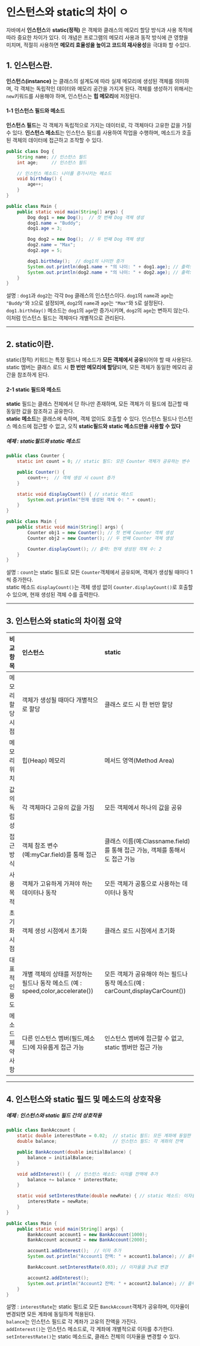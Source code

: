 # 인스턴스와 static의 차이 ㅇ
자바에서 **인스턴스**와 **static(정적)** 은 객체와 클래스의 메모리 할당 방식과 사용 목적에 따라 중요한 차이가 있다. 이 개념은 프로그램의 메모리 사용과 동작 방식에 큰 영향을 미치며, 적절히 사용하면 **메모리 효율성을 높이고 코드의 재사용성**을 극대화 할 수있다.

## 1. 인스턴스란.
**인스턴스(instance)** 는 클래스의 설계도에 따라 실제 메모리에 생성된 객체를 의미하며, 각 객체는 독립적인 데이터와 메모리 공간을 가지게 된다. 객체를 생성하기 위해서는 ```new```키워드를 사용해야 하며, 인스턴스는 **힙 메모리**에 저장된다.

#### 1-1 인스턴스 필드와 메소드
**인스턴스 필드**는 각 객체가 독립적으로 가지는 데이터로, 각 객체마다 고유한 값을 가질 수 있다.
**인스턴스 메소드**는 인스턴스 필드를 사용하여 작업을 수행하며, 메소드가 호출된 객체의 데이터에 접근하고 조작할 수 있다.
```java
public class Dog {
    String name; // 인스턴스 필드
    int age;     // 인스턴스 필드

    // 인스턴스 메소드: 나이를 증가시키는 메소드
    void birthday() {
        age++;
    }
}

public class Main {
    public static void main(String[] args) {
        Dog dog1 = new Dog();  // 첫 번째 Dog 객체 생성
        dog1.name = "Buddy";
        dog1.age = 3;

        Dog dog2 = new Dog();  // 두 번째 Dog 객체 생성
        dog2.name = "Max";
        dog2.age = 5;

        dog1.birthday();  // dog1의 나이만 증가
        System.out.println(dog1.name + "의 나이: " + dog1.age); // 출력: Buddy의 나이: 4
        System.out.println(dog2.name + "의 나이: " + dog2.age); // 출력: Max의 나이: 5
    }
}
```
설명 : ```dog1```과 ```dog2```는 각각 ```Dog``` 클래스의 인스턴스이다.
```dog1```의 ```name```과 ```age```는 ```"Buddy"```와 ```3```으로 설정되며, ```dog2```의 ```name```과 ```age```는 ```"Max"```와 ```5```로 설정된다.
```dog1.birthday()``` 메소드는 ```dog1```의 ```age```만 증가시키며, ```dog2```의 ```age```는 변하지 않는다. 이처럼 인스턴스 필드는 객체마다 개별적으로 관리된다.

-------------------------
## 2. static이란.
static(정적) 키워드는 특정 필드나 메소드가 **모든 객체에서 공유**되어야 할 때 사용된다.<br>static 멤버는 클래스 로드 시 **한 번만 메모리에 할당**되며, 모든 객체가 동일한 메모리 공간을 참조하게 된다.

#### 2-1 static 필드와 메소드
**static** 필드는 클래스 전체에서 단 하나만 존재하며, 모든 객체가 이 필드에 접근할 때 동일한 값을 참조하고 공유한다.<br>**static 메소드**는 클래스에 속하며, 객체 없이도 호출할 수 있다. 인스턴스 필드나 인스턴스 메소드에 접근할 수 없고, 오직 **static필드와 static 메소드만을 사용할 수 있다**

##### 예제 : static필드와 static 메소드
```java
public class Counter {
    static int count = 0; // static 필드: 모든 Counter 객체가 공유하는 변수

    public Counter() {
        count++;  // 객체 생성 시 count 증가
    }

    static void displayCount() { // static 메소드
        System.out.println("현재 생성된 객체 수: " + count);
    }
}

public class Main {
    public static void main(String[] args) {
        Counter obj1 = new Counter(); // 첫 번째 Counter 객체 생성
        Counter obj2 = new Counter(); // 두 번째 Counter 객체 생성

        Counter.displayCount(); // 출력: 현재 생성된 객체 수: 2
    }
}
```
설명 : ```count```는 static 필드로 모든 ```Counter```객체에서 공유되며, 객체가 생성될 때마다 1씩 증가한다.<br>static 메소드 ```displayCount()```는 객체 생성 없이 ```Counter.displayCount()```로 호출할 수 있으며, 현재 생성된 객체 수를 출력한다.

--------------------------------
## 3. 인스턴스와 static의 차이점 요약
|비교 항목|인스턴스|static|
|:---|:----|:----|
|메모리 할당 시점|객체가 생성될 때마다 개별적으로 할당|클래스 로드 시 한 번만 할당|
|메모리 위치|힙(Heap) 메모리|메서드 영역(Method Area)|
|값의 독립성|각 객체마다 고유의 값을 가짐|모든 객체에서 하나의 값을 공유|
|접근 방식|객체 참조 변수(예:myCar.field)를 통해 접근|클래스 이름(예:Classname.field)를 통해 접근 가능, 객체를 통해서도 접근 가능|
|사용 목적|객체가 고유하게 가져야 하는 데이터나 동작|모든 객체가 공통으로 사용하는 데이터나 동작|
|초기화 시점|객체 생성 시점에서 초기화|클래스 로드 시점에서 초기화|
|대표적인 용도|개별 객체의 상태를 저장하는 필드나 동작 메소드 (예 : speed,color,accelerate())|모든 객체가 공유해야 하는 필드나 동작 메소드(예 : carCount,displayCarCount())|
|메소드 제약 사항|다른 인스턴스 멤버(필드,메소드)에 자유롭게 접근 가능|인스턴스 멤버에 접근할 수 없고, static 멤버만 접근 가능|

-----------------------
## 4. 인스턴스와 static 필드 및 메소드의 상호작용

##### 예제 : 인스턴스와 static 필드 간의 상호작용
```java
public class BankAccount {
    static double interestRate = 0.02;  // static 필드: 모든 계좌에 동일한 이자율 적용
    double balance;                     // 인스턴스 필드: 각 계좌의 잔액

    public BankAccount(double initialBalance) {
        balance = initialBalance;
    }

    void addInterest() {  // 인스턴스 메소드: 이자를 잔액에 추가
        balance += balance * interestRate;
    }

    static void setInterestRate(double newRate) { // static 메소드: 이자율 변경
        interestRate = newRate;
    }
}

public class Main {
    public static void main(String[] args) {
        BankAccount account1 = new BankAccount(1000);
        BankAccount account2 = new BankAccount(2000);

        account1.addInterest();  // 이자 추가
        System.out.println("Account1 잔액: " + account1.balance); // 출력: Account1 잔액: 1020.0

        BankAccount.setInterestRate(0.03); // 이자율을 3%로 변경

        account2.addInterest();
        System.out.println("Account2 잔액: " + account2.balance); // 출력: Account2 잔액: 2060.0
    }
}
```
설명 : ```interestRate```는 static 필드로 모든 ```BanckAccount```객체가 공유하며, 이자율이 변경되면 모든 계좌에 동일하게 적용된다.
<br>```balance```는 인스턴스 필드로 각 계좌가 고유의 잔액을 가진다.
<br>```addInterest()```는 인스턴스 메소드로, 각 계좌에 개별적으로 이자를 추가한다.
<br>```setInterestRate()```는 static 메소드로, 클래스 전체의 이자율을 변경할 수 있다.

